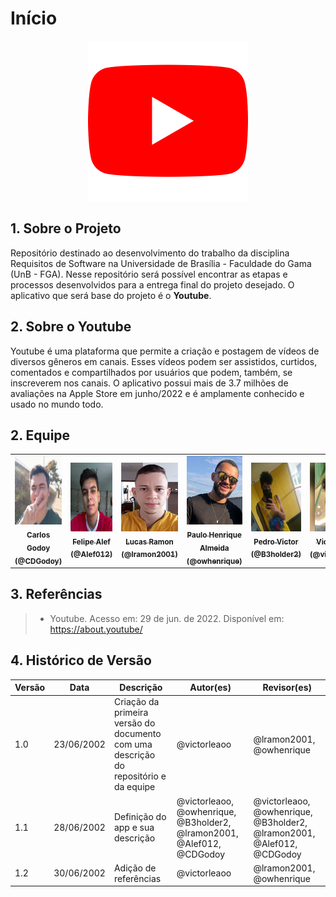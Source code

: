 # Início

<center>

<img src="./media/logo-youtube.png" width="256" height="256" />

</center>

## 1. Sobre o Projeto
Repositório destinado ao desenvolvimento do trabalho da disciplina Requisitos de Software na Universidade de Brasília - Faculdade do Gama (UnB - FGA). Nesse repositório será possível encontrar as etapas e processos desenvolvidos para a entrega final do projeto desejado. O aplicativo que será base do projeto é o **Youtube**.

## 2. Sobre o Youtube

Youtube é uma plataforma que permite a criação e postagem de vídeos de diversos gêneros em canais. Esses vídeos podem ser assistidos, curtidos, comentados e compartilhados por usuários que podem, também, se inscreverem nos canais. O aplicativo possui mais de 3.7 milhões de avaliações na Apple Store em junho/2022 e é amplamente conhecido e usado no mundo todo.

## 2. Equipe
<table>
  <tr>
    <td align="center">
      <a href="https://github.com/CDGodoy" target="_blank">
        <img src="./media/foto-carlos.png" height="110px" width="100px;" alt="Foto Carlos Godoy"/><br>
        <sub>
          <b>Carlos Godoy (@CDGodoy)</b>
        </sub>
      </a>
    </td>
    <td align="center">
      <a href="https://github.com/Alef012" target="_blank">
        <img src="./media/foto-felipe.jpg" height="110px" width="100px;" alt="Foto Felipe Alef"/><br>
        <sub>
          <b>Felipe Alef (@Alef012)</b>
        </sub>
      </a>
    </td>
    <td align="center">
      <a href="https://github.com/lramon2001" target="_blank">
        <img src="./media/foto-lucas.jpg" height="110px" width="100px;" alt="Foto Lucas Ramon"/><br>
        <sub>
          <b>Lucas Ramon (@lramon2001)</b>
        </sub>
      </a>
    </td>
    <td align="center">
      <a href="https://github.com/owhenrique" target="_blank">
        <img src="./media/foto-ph.jpg" height="110px" width="100px;" alt="Foto Paulo Henrique"/><br>
        <sub>
          <b>Paulo Henrique Almeida (@owhenrique)</b>
        </sub>
      </a>
    </td>
    <td align="center">
      <a href="https://github.com/B3holder2" target="_blank">
        <img src="./media/foto-pedro.jpg" height="110px" width="100px;" alt="Foto Pedro Victor"/><br>
        <sub>
          <b>Pedro Victor (@B3holder2)</b>
        </sub>
      </a>
    </td>
    <td align="center">
      <a href="https://github.com/victorleaoo" target="_blank">
        <img src="./media/foto-victor.jpg" height="110px" width="100px;" alt="Foto Victor Leão"/><br>
        <sub>
          <b>Victor Leão (@victorleaoo)</b>
        </sub>
      </a>
    </td> 
</table>

## 3. Referências

> - Youtube. Acesso em: 29 de jun. de 2022. Disponível em: https://about.youtube/

## 4. Histórico de Versão
| Versão | Data | Descrição | Autor(es) | Revisor(es) |
| ------ | ---- | --------- | --------- | ----------- |
| 1.0    | 23/06/2002 | Criação da primeira versão do documento com uma descrição do repositório e da equipe | @victorleaoo | @lramon2001, @owhenrique |
| 1.1    | 28/06/2002 | Definição do app e sua descrição | @victorleaoo, @owhenrique, @B3holder2, @lramon2001, @Alef012, @CDGodoy | @victorleaoo, @owhenrique, @B3holder2, @lramon2001, @Alef012, @CDGodoy |
| 1.2    | 30/06/2002 | Adição de referências | @victorleaoo | @lramon2001, @owhenrique |